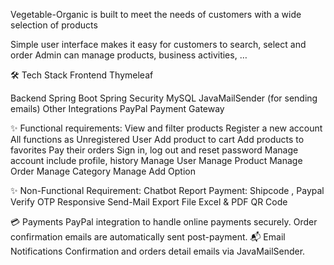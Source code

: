 Vegetable-Organic is built to meet the needs of customers with a wide selection of products

Simple user interface makes it easy for customers to search, select and order
Admin can manage products, business activities, …

🛠️ Tech Stack
Frontend
Thymeleaf 

Backend
Spring Boot
Spring Security
MySQL
JavaMailSender  (for sending emails)
Other Integrations
PayPal Payment Gateway

✨ Functional requirements:
View and filter products
Register a new account
All functions as Unregistered User
Add product to cart
Add products to favorites
Pay their orders
Sign in, log out and reset password
Manage account include profile, history
Manage User
Manage Product
Manage Order
Manage Category
Manage Add Option


✨ Non-Functional Requirement:
Chatbot
Report
Payment: Shipcode , Paypal
Verify OTP
Responsive
Send-Mail
Export File Excel & PDF
QR Code

💳 Payments
PayPal integration to handle online payments securely.
Order confirmation emails are automatically sent post-payment.
📬 Email Notifications
Confirmation and orders detail emails via JavaMailSender.

